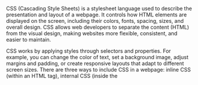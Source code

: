 CSS (Cascading Style Sheets) is a stylesheet language used to describe the presentation and layout of a webpage. It controls how HTML elements are displayed on the screen, including their colors, fonts, spacing, sizes, and overall design. CSS allows web developers to separate the content (HTML) from the visual design, making websites more flexible, consistent, and easier to maintain.

CSS works by applying styles through selectors and properties. For example, you can change the color of text, set a background image, adjust margins and padding, or create responsive layouts that adapt to different screen sizes. There are three ways to include CSS in a webpage: inline CSS (within an HTML tag), internal CSS (inside the <style> tag in the HTML file), and external CSS (using a separate .css file linked to the HTML).

Modern CSS also supports features like Flexbox and Grid for advanced layout designs, animations, media queries for responsiveness, and variables for reusability. Overall, CSS is an essential technology that enhances user experience by making web pages visually appealing, structured, and interactive.
